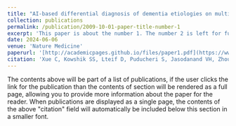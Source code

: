```yaml
---
title: "AI-based differential diagnosis of dementia etiologies on multimodal data"
collection: publications
permalink: /publication/2009-10-01-paper-title-number-1
excerpt: 'This paper is about the number 1. The number 2 is left for future work.'
date: 2024-06-06
venue: 'Nature Medicine'
paperurl: '[http://academicpages.github.io/files/paper1.pdf](https://www.ncbi.nlm.nih.gov/pmc/articles/PMC10996713/)'
citation: 'Xue C, Kowshik SS, Lteif D, Puducheri S, Jasodanand VH, Zhou OT, Walia AS, Guney OB, Zhang JD, Pham ST, Kaliaev A, Andreu-Arasa VC, Dwyer BC, Farris CW, Hao H, Kedar S, Mian AZ, Murman DL, O'Shea SA, Paul AB, Rohatgi S, Saint-Hilaire MH, Sartor EA, Setty BN, Small JE, Swaminathan A, Taraschenko O, Yuan J, Zhou Y, Zhu S, Karjadi C, Ang TFA, Bargal SA, Plummer BA, Poston KL, Ahangaran M, Au R, Kolachalama VB. AI-based differential diagnosis of dementia etiologies on multimodal data. medRxiv [Preprint]. 2024 Mar 26:2024.02.08.24302531. doi: 10.1101/2024.02.08.24302531. PMID: 38585870; PMCID: PMC10996713.'
---
```


The contents above will be part of a list of publications, if the user clicks the link for the publication than the contents of section will be rendered as a full page, allowing you to provide more information about the paper for the reader. When publications are displayed as a single page, the contents of the above "citation" field will automatically be included below this section in a smaller font.
